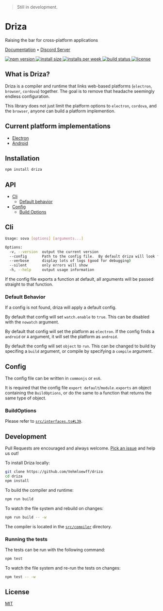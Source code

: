 > Still in development.

# Driza

Raising the bar for cross-platform applications

[Documentation](/docs/README.md) • [Discord Server](https://discord.gg/EzctDxj)

<p>
  <a href="https://www.npmjs.com/package/driza">
    <img src="https://img.shields.io/npm/v/driza.svg?color=blue" alt="npm version">
  </a>

  <a href="https://packagephobia.now.sh/result?p=driza">
    <img src="https://packagephobia.now.sh/badge?p=driza" alt="install size">
  </a>

  <a href="https://npmjs.com/package/driza">
	<img src="https://img.shields.io/npm/dw/driza?color=blue" alt="installs per week">
  </a>

  <a href="https://github.com/Vehmloewff/driza/actions">
    <img src="https://img.shields.io/github/workflow/status/Vehmloewff/driza/CI?logo=github"
         alt="build status">
  </a>

  <a href="https://github.com/Vehmloewff/driza/blob/master/LICENSE">
    <img src="https://img.shields.io/github/license/Vehmloewff/driza?color=blue" alt="license">
  </a>
</p>

## What is Driza?

Driza is a compiler and runtime that links web-based platforms (`electron`, `browser`, `cordova`) together. The goal is to remove that headache seemingly endless configuration.

This library does not just limit the platform options to `electron`, `cordova`, and the `browser`, anyone can build a platform implemention.

## Current platform implementations

-   [Electron](src/platforms/electron/index.ts)
-   [Android](src/platforms/android/index.ts)

## Installation

```bash
npm install driza
```

## API

-   [Cli](#cli)
    -   [Default behavior](#default-behavior)
-   [Config](#config)
    -   [Build Options](#buildoptions)

## Cli

```bash
Usage: sova [options] [arguments...]

Options:
  -v, --version  output the current version
  --config       Path to the config file.  By default driza will look for a `driza.config.js`
  --verbose      display lots of logs (good for debugging)
  --silent       only errors will show
  -h, --help     output usage information
```

If the config file exports a function at default, all arguments will be passed straight to that function.

### Default Behavior

If a config is not found, driza will apply a default config.

By default that config will set `watch.enable` to `true`. This can be disabled with the `nowatch` argument.

By default that config will set the platform as `electron`. If the config finds a `android` or `A` argument, it will set the platform as `android`.

By default the config will set `object` to `run`. This can be changed to build by specifing a `build` argument, or compile by specifying a `compile` argument.

## Config

The config file can be written in `commonjs` or `es6`.

It is required that the config file `export default`/`module.exports` an object containing the `BuildOptions`, or do the same to a function that returns the same type of object.

### BuildOptions

Please refer to [`src/interfaces.ts#L39`](/src/compiler/interfaces.ts#L39).

## Development

Pull Requests are encouraged and always welcome. [Pick an issue](https://github.com/Vehmloewff/driza/issues?q=is%3Aissue+is%3Aopen+sort%3Aupdated-desc) and help us out!

To install Driza locally:

```bash
git clone https://github.com/Vehmloewff/driza
cd driza
npm install
```

To build the compiler and runtime:

```bash
npm run build
```

To watch the file system and rebuild on changes:

```bash
npm run build -- -w
```

The compiler is located in the [`src/compiler`](src/compiler) directory.

### Running the tests

The tests can be run with the following command:

```bash
npm test
```

To watch the file system and re-run the tests on changes:

```bash
npm test -- -w
```

## License

[MIT](/LICENSE)
